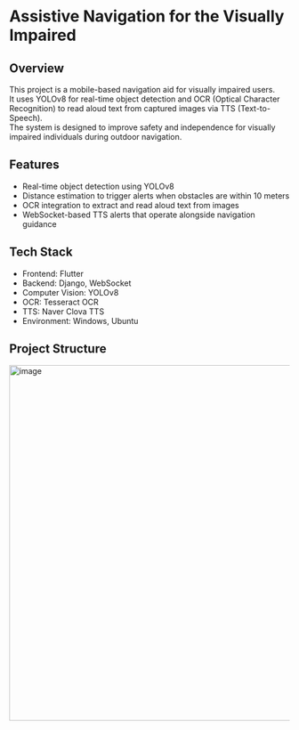 # Assistive Navigation for the Visually Impaired

## Overview
This project is a mobile-based navigation aid for visually impaired users.  
It uses YOLOv8 for real-time object detection and OCR (Optical Character Recognition) to read aloud text from captured images via TTS (Text-to-Speech).  
The system is designed to improve safety and independence for visually impaired individuals during outdoor navigation.

## Features
- Real-time object detection using YOLOv8
- Distance estimation to trigger alerts when obstacles are within 10 meters
- OCR integration to extract and read aloud text from images
- WebSocket-based TTS alerts that operate alongside navigation guidance

## Tech Stack
- Frontend: Flutter
- Backend: Django, WebSocket
- Computer Vision: YOLOv8
- OCR: Tesseract OCR
- TTS: Naver Clova TTS
- Environment: Windows, Ubuntu

## Project Structure
<img width="948" height="639" alt="image" src="https://github.com/user-attachments/assets/f1027704-2368-4a16-bc62-efc8cc704d9b" />
